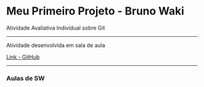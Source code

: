 # Meu Primeiro Projeto - Bruno Waki
Atividade Avaliativa Individual sobre Git

---

Atividade desenvolvida em sala de aula

[Link - GitHub](https://github.com)

---

### Aulas de SW